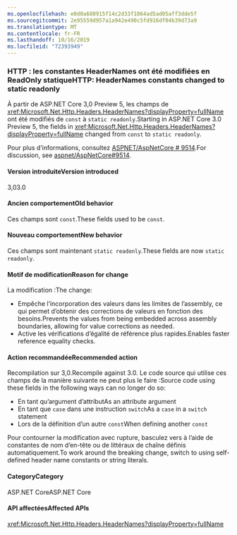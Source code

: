 ```yaml
---
ms.openlocfilehash: e0d0a680915f14c2d33f1864ad5ad05aff3dde5f
ms.sourcegitcommit: 2e95559d957a1a942e490c5fd916df04b39d73a9
ms.translationtype: MT
ms.contentlocale: fr-FR
ms.lasthandoff: 10/16/2019
ms.locfileid: "72393949"
---
```

### <a name="http-headernames-constants-changed-to-static-readonly"></a><span data-ttu-id="30f67-101">HTTP : les constantes HeaderNames ont été modifiées en ReadOnly statique</span><span class="sxs-lookup"><span data-stu-id="30f67-101">HTTP: HeaderNames constants changed to static readonly</span></span>

<span data-ttu-id="30f67-102">À partir de ASP.NET Core 3,0 Preview 5, les champs de <xref:Microsoft.Net.Http.Headers.HeaderNames?displayProperty=fullName> ont été modifiés de `const` à `static readonly`.</span><span class="sxs-lookup"><span data-stu-id="30f67-102">Starting in ASP.NET Core 3.0 Preview 5, the fields in <xref:Microsoft.Net.Http.Headers.HeaderNames?displayProperty=fullName> changed from `const` to `static readonly`.</span></span>

<span data-ttu-id="30f67-103">Pour plus d’informations, consultez [ASPNET/AspNetCore # 9514](https://github.com/aspnet/AspNetCore/issues/9514).</span><span class="sxs-lookup"><span data-stu-id="30f67-103">For discussion, see [aspnet/AspNetCore#9514](https://github.com/aspnet/AspNetCore/issues/9514).</span></span>

#### <a name="version-introduced"></a><span data-ttu-id="30f67-104">Version introduite</span><span class="sxs-lookup"><span data-stu-id="30f67-104">Version introduced</span></span>

<span data-ttu-id="30f67-105">3,0</span><span class="sxs-lookup"><span data-stu-id="30f67-105">3.0</span></span>

#### <a name="old-behavior"></a><span data-ttu-id="30f67-106">Ancien comportement</span><span class="sxs-lookup"><span data-stu-id="30f67-106">Old behavior</span></span>

<span data-ttu-id="30f67-107">Ces champs sont `const`.</span><span class="sxs-lookup"><span data-stu-id="30f67-107">These fields used to be `const`.</span></span>

#### <a name="new-behavior"></a><span data-ttu-id="30f67-108">Nouveau comportement</span><span class="sxs-lookup"><span data-stu-id="30f67-108">New behavior</span></span>

<span data-ttu-id="30f67-109">Ces champs sont maintenant `static readonly`.</span><span class="sxs-lookup"><span data-stu-id="30f67-109">These fields are now `static readonly`.</span></span>

#### <a name="reason-for-change"></a><span data-ttu-id="30f67-110">Motif de modification</span><span class="sxs-lookup"><span data-stu-id="30f67-110">Reason for change</span></span>

<span data-ttu-id="30f67-111">La modification :</span><span class="sxs-lookup"><span data-stu-id="30f67-111">The change:</span></span>

* <span data-ttu-id="30f67-112">Empêche l’incorporation des valeurs dans les limites de l’assembly, ce qui permet d’obtenir des corrections de valeurs en fonction des besoins.</span><span class="sxs-lookup"><span data-stu-id="30f67-112">Prevents the values from being embedded across assembly boundaries, allowing for value corrections as needed.</span></span>
* <span data-ttu-id="30f67-113">Active les vérifications d’égalité de référence plus rapides.</span><span class="sxs-lookup"><span data-stu-id="30f67-113">Enables faster reference equality checks.</span></span>

#### <a name="recommended-action"></a><span data-ttu-id="30f67-114">Action recommandée</span><span class="sxs-lookup"><span data-stu-id="30f67-114">Recommended action</span></span>

<span data-ttu-id="30f67-115">Recompilation sur 3,0.</span><span class="sxs-lookup"><span data-stu-id="30f67-115">Recompile against 3.0.</span></span> <span data-ttu-id="30f67-116">Le code source qui utilise ces champs de la manière suivante ne peut plus le faire :</span><span class="sxs-lookup"><span data-stu-id="30f67-116">Source code using these fields in the following ways can no longer do so:</span></span>

* <span data-ttu-id="30f67-117">En tant qu’argument d’attribut</span><span class="sxs-lookup"><span data-stu-id="30f67-117">As an attribute argument</span></span>
* <span data-ttu-id="30f67-118">En tant que `case` dans une instruction `switch`</span><span class="sxs-lookup"><span data-stu-id="30f67-118">As a `case` in a `switch` statement</span></span>
* <span data-ttu-id="30f67-119">Lors de la définition d’un autre `const`</span><span class="sxs-lookup"><span data-stu-id="30f67-119">When defining another `const`</span></span>

<span data-ttu-id="30f67-120">Pour contourner la modification avec rupture, basculez vers à l’aide de constantes de nom d’en-tête ou de littéraux de chaîne définis automatiquement.</span><span class="sxs-lookup"><span data-stu-id="30f67-120">To work around the breaking change, switch to using self-defined header name constants or string literals.</span></span>

#### <a name="category"></a><span data-ttu-id="30f67-121">Category</span><span class="sxs-lookup"><span data-stu-id="30f67-121">Category</span></span>

<span data-ttu-id="30f67-122">ASP.NET Core</span><span class="sxs-lookup"><span data-stu-id="30f67-122">ASP.NET Core</span></span>

#### <a name="affected-apis"></a><span data-ttu-id="30f67-123">API affectées</span><span class="sxs-lookup"><span data-stu-id="30f67-123">Affected APIs</span></span>

<xref:Microsoft.Net.Http.Headers.HeaderNames?displayProperty=fullName>

<!-- 

#### Affected APIs

`T:Microsoft.Net.Http.Headers.HeaderNames`

-->
